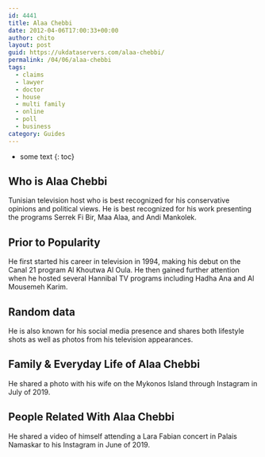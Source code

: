 ```yaml
---
id: 4441
title: Alaa Chebbi
date: 2012-04-06T17:00:33+00:00
author: chito
layout: post
guid: https://ukdataservers.com/alaa-chebbi/
permalink: /04/06/alaa-chebbi
tags:
  - claims
  - lawyer
  - doctor
  - house
  - multi family
  - online
  - poll
  - business
category: Guides
---
```


* some text
{: toc}
          
          
## Who is  Alaa Chebbi
                  
                  
                  
Tunisian television host who is best recognized for his conservative opinions and political views. He is best recognized for his work presenting the programs Serrek Fi Bir, Maa Alaa, and Andi Mankolek. 
                  
                
                
                
## Prior to Popularity 
                  
                  
                  
He first started his career in television in 1994, making his debut on the Canal 21 program Al Khoutwa Al Oula. He then gained further attention when he hosted several Hannibal TV programs including Hadha Ana and Al Mousemeh Karim. 
                  
                
                
                
## Random data 
                  
                  
                  
He is also known for his social media presence and shares both lifestyle shots as well as photos from his television appearances.
                  
                
                
                
## Family & Everyday Life of Alaa Chebbi
                  
                  
                  
He shared a photo with his wife on the Mykonos Island through Instagram in July of 2019. 
                  
                
                
                
## People Related With  Alaa Chebbi
                  
                  
                  
He shared a video of himself attending a Lara Fabian concert in Palais Namaskar to his Instagram in June of 2019. 
                  
                
              
            
          
          
          
    
    
  
